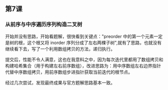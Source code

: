## 第7课

### 从前序与中序遍历序列构造二叉树

开始并没有思路，开始看题解，很快看到关键点："preorder 中的第一个元素一定是树的根，这个根又将 inorder 序列分成了左右两棵子树",就有了思路，也就没有继续看下去，写了一个利用数组拷贝的方法，递归执行。

提交后，性能不令人满意，这也在我意料之中，因为每次迭代里都用了数组拷贝和构建哈希集合（用于构建左右前序数组），改进思路为：用中序数组左右边界指针代替中序数组拷贝，用前序数组步进指针获取当前迭代的根节点。

经过几次尝试，发现最终成果与官方题解思路基本一致。

  



